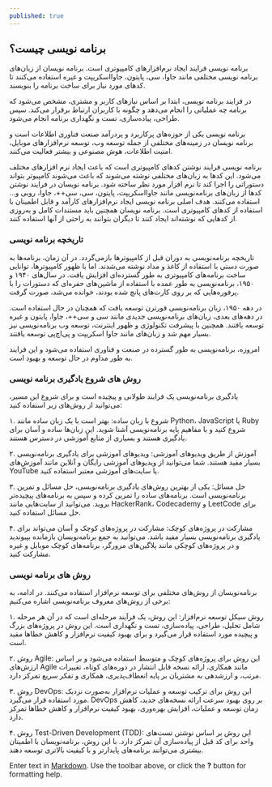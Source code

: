 ```yaml
---
published: true
---
```

## برنامه نویسی چیست؟
برنامه نویسی فرایند ایجاد نرم‌افزارهای کامپیوتری است. برنامه نویسان از زبان‌های برنامه نویسی مختلفی مانند جاوا، سی، پایتون، جاوااسکریپت و غیره استفاده می‌کنند تا کد‌های مورد نیاز برای ساخت برنامه را بنویسند.

در فرایند برنامه نویسی، ابتدا بر اساس نیازهای کاربر و مشتری، مشخص می‌شود که برنامه چه عملیاتی را انجام می‌دهد و چگونه با کاربران ارتباط برقرار می‌کند. سپس طراحی، پیاده‌سازی، تست و نگهداری برنامه انجام می‌شود.

برنامه نویسی یکی از حوزه‌های پرکاربرد و پردرآمد صنعت فناوری اطلاعات است و برنامه نویسان در زمینه‌های مختلفی از جمله توسعه وب، توسعه نرم‌افزارهای موبایل، امنیت اطلاعات، هوش مصنوعی و بیشتر فعالیت می‌کنند.


برنامه نویسی فرایند نوشتن کدهای کامپیوتری است که باعث ایجاد نرم افزارهای مختلف می‌شود. این کدها به زبان‌های مختلفی نوشته می‌شوند که باعث می‌شوند کامپیوتر بتواند دستوراتی را اجرا کند تا نرم افزار مورد نظر ساخته شود. برنامه نویسان در فرایند نوشتن کدها از زبان‌های برنامه‌نویسی مانند جاوااسکریپت، پایتون، سی، سی++، جاوا، روبی و... استفاده می‌کنند. هدف اصلی برنامه نویسی ایجاد نرم‌افزارهای کارآمد و قابل اطمینان با استفاده از کدهای کامپیوتری است. برنامه نویسان همچنین باید مستندات کامل و به‌روزی از کدهایی که نوشته‌اند ایجاد کنند تا دیگران بتوانند به راحتی از آنها استفاده کنند.

### تاریخچه برنامه نویسی
تاریخچه برنامه‌نویسی به دوران قبل از کامپیوتر‌ها بازمی‌گردد. در آن زمان، برنامه‌ها به صورت دستی با استفاده از کاغذ و مداد نوشته می‌شدند. اما با ظهور کامپیوترها، توانایی ساخت برنامه‌های کامپیوتری به طور گسترده‌ای افزایش یافت. در سال‌های ۱۹۴۰ و ۱۹۵۰، برنامه‌نویسی به طور عمده با استفاده از ماشین‌های حفره‌ای که دستورات را با پرفوره‌هایی که بر روی کارت‌های پانچ شده بودند، خوانده می‌شد، صورت گرفت.

در دهه ۱۹۵۰، زبان برنامه‌نویسی فورترن توسعه یافت که همچنان در حال استفاده است. در دهه‌های بعدی، زبان‌های برنامه‌نویسی جدیدی مانند سی و سی++، جاوا، پایتون و غیره توسعه یافتند. همچنین با پیشرفت تکنولوژی و ظهور اینترنت، توسعه وب برنامه‌نویسی نیز بسیار مهم شد و زبان‌های مانند جاوا اسکریپت و پی‌اچ‌پی توسعه یافتند.

امروزه، برنامه‌نویسی به طور گسترده در صنعت و فناوری استفاده می‌شود و این فرایند به طور مداوم در حال توسعه و بهبود است.

### روش های شروع یادگیری برنامه نویسی


یادگیری برنامه‌نویسی یک فرایند طولانی و پیچیده است و برای شروع این مسیر، می‌توانید از روش‌های زیر استفاده کنید:

۱. شروع با زبان ساده:
بهتر است با یک زبان ساده مانند Python، JavaScript یا Ruby شروع کنید و با مفاهیم پایه برنامه‌نویسی آشنا شوید. این زبان‌ها ساده و آسان برای یادگیری هستند و بسیاری از منابع آموزشی در دسترس هستند.

۲. آموزش از طریق ویدیوهای آموزشی:
ویدیوهای آموزشی برای یادگیری برنامه‌نویسی بسیار مفید هستند. شما می‌توانید از ویدیوهای آموزشی رایگان و آنلاین مانند آموزش‌های YouTube یا سایت‌های آموزشی معتبر استفاده کنید.

۳. حل مسائل:
یکی از بهترین روش‌های یادگیری برنامه‌نویسی، حل مسائل و تمرین برنامه‌نویسی است. برنامه‌های ساده را تمرین کرده و سپس به برنامه‌های پیچیده‌تر بروید. می‌توانید از سایت‌هایی مانند HackerRank، Codecademy و LeetCode برای حل مسائل استفاده کنید.

۴. مشارکت در پروژه‌های کوچک:
مشارکت در پروژه‌های کوچک و آسان می‌تواند برای یادگیری برنامه‌نویسی بسیار مفید باشد. می‌توانید به جمع برنامه‌نویسان بازمانده بپیوندید و در پروژه‌های کوچکی مانند پلاگین‌های مرورگر، برنامه‌های کوچک موبایل و غیره مشارکت کنید.

### روش های برنامه نویسی
 
برنامه‌نویسان از روش‌های مختلفی برای توسعه نرم‌افزار استفاده می‌کنند. در ادامه، به برخی از روش‌های معروف برنامه‌نویسی اشاره می‌کنیم:

۱. روش سیکل توسعه نرم‌افزار:
این روش، یک فرآیند مرحله‌ای است که در آن هر مرحله شامل تحلیل، طراحی، پیاده‌سازی، تست و نگهداری است. این روش در پروژه‌های بزرگ و پیچیده مورد استفاده قرار می‌گیرد و برای بهبود کیفیت نرم‌افزار و کاهش خطاها مفید است.

۲. روش Agile:
این روش برای پروژه‌های کوچک و متوسط ​​استفاده می‌شود و بر اساس ارزش‌های Agile مانند همکاری، ارائه نسخه قابل انتشار در دوره‌های کوتاه، تغییرات مرتب، و ارزشدهی به مشتریان بر پایه انعطاف‌پذیری، همکاری و تفکر سریع تمرکز دارد.

۳. روش DevOps:
این روش برای ترکیب توسعه و عملیات نرم‌افزار به‌صورت نزدیک مورد استفاده قرار می‌گیرد. DevOps بر روی بهبود سرعت ارائه نسخه‌های جدید، کاهش زمان توسعه و عملیات، افزایش بهره‌وری، بهبود کیفیت نرم‌افزار و کاهش خطاها تمرکز دارد.

۴. روش Test-Driven Development (TDD):
این روش بر اساس نوشتن تست‌های واحد برای کد قبل از پیاده‌سازی آن تمرکز دارد. با این روش، برنامه‌نویسان با اطمینان بیشتری می‌توانند برنامه‌های پایدارتر و با کیفیت بالاتری توسعه دهند.


Enter text in [Markdown](http://daringfireball.net/projects/markdown/). Use the toolbar above, or click the **?** button for formatting help.
